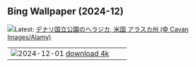 ## Bing Wallpaper (2024-12)
![](https://www.bing.com/th?id=OHR.SnowMoose_JA-JP7555569429_UHD.jpg&w=1000)Latest: [デナリ国立公園のヘラジカ, 米国 アラスカ州  (© Cavan Images/Alamy)](https://www.bing.com/th?id=OHR.SnowMoose_JA-JP7555569429_UHD.jpg)

|      |      |      |
| :----: | :----: | :----: |
|![](https://www.bing.com/th?id=OHR.IcebergsAntarctica_JA-JP7385959905_UHD.jpg&pid=hp&w=384&h=216&rs=1&c=4)2024-12-01 [download 4k](https://www.bing.com/th?id=OHR.IcebergsAntarctica_JA-JP7385959905_UHD.jpg)|